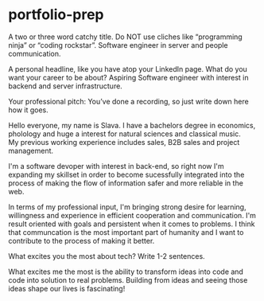 # portfolio-prep


A two or three word catchy title. Do NOT use cliches like “programming ninja” or “coding rockstar”.
Software engineer in server and people communication. 

A personal headline, like you have atop your LinkedIn page. What do you want your career to be about?
Aspiring Software engineer with interest in backend and server infrastructure. 

Your professional pitch: You’ve done a recording, so just write down here how it goes.

Hello everyone, my name is Slava. I have a bachelors degree in economics, pholology and huge a interest for natural sciences and classical music.  
My previous working experience includes sales, B2B sales and project management. 

I'm a software devoper with interest in back-end, so right now I'm expanding my skillset in order to become sucessfully integrated into the process of making the flow of information safer and more reliable in the web. 


In terms of my professional input, I'm bringing strong desire for learning, willingness and experience in efficient cooperation and communication. I'm result oriented with goals and persistent when it comes to problems. I think that communcation is the most important part of humanity and I want to contribute to the process of making it better.      

What excites you the most about tech? Write 1-2 sentences.

What excites me the most is the ability to transform ideas into code and code into solution to real problems. Building from ideas and seeing those ideas shape our lives is fascinating! 
